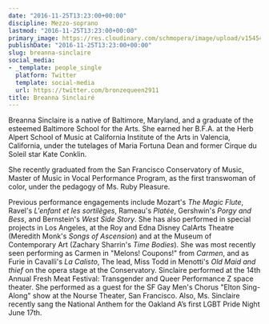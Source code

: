 ```yaml
---
date: "2016-11-25T13:23:00+00:00"
discipline: Mezzo-soprano
lastmod: "2016-11-25T13:23:00+00:00"
primary_image: https://res.cloudinary.com/schmopera/image/upload/v1545409169/media/webhook-uploads/1480080154071/2016-11-24---Breanna-Sinclaire.jpg.jpg
publishDate: "2016-11-25T13:23:00+00:00"
slug: breanna-sinclaire
social_media:
- _template: people_single
  platform: Twitter
  template: social-media
  url: https://twitter.com/bronzequeen2911
title: Breanna Sinclairé
---
```


Breanna Sinclaire is a native of Baltimore, Maryland, and a graduate of the esteemed Baltimore School for the Arts. She earned her B.F.A. at the Herb Alpert School of Music at California Institute of the Arts in Valencia, California, under the tutelages of Maria Fortuna Dean and former Cirque du Soleil star Kate Conklin.

She recently graduated from the San Francisco Conservatory of Music, Master of Music in Vocal Performance Program, as the first transwoman of color, under the pedagogy of Ms. Ruby Pleasure.

Previous performance engagements include Mozart's *The Magic Flute*, Ravel's *L'enfant et les sortilèges*, Rameau's *Platée*, Gershwin's *Porgy and Bess*, and Bernstein's *West Side Story*. She has also performed in special projects in Los Angeles, at the Roy and Edna Disney CalArts Theatre (Meredith Monk's *Songs of Ascension*) and at the Museum of Contemporary Art (Zachary Sharrin's *Time Bodies*). She was most recently seen performing as Carmen in "Melons! Coupons!" from *Carmen*, and as Furie in Cavalli's *La Calisto*, The lead, Miss Todd in Menotti's *Old Maid and thief* on the opera stage at the Conservatory. Sinclaire performed at the 14th Annual Fresh Meat Festival: Transgender and Queer Performance Z space theater. She performed as a guest for the SF Gay Men's Chorus "Elton Sing-Along" show at the Nourse Theater, San Francisco. Also, Ms. Sinclaire recently sang the National Anthem for the Oakland A’s first LGBT Pride Night June 17th.
